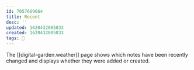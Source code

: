 ```yaml
---
id: 7057669664
title: Recent
desc: ''
updated: 1620432005833
created: 1620432005833
tags: 🌿
---
```


The [[digital-garden.weather]] page shows which notes have been recently changed and displays whether they were added or created.
